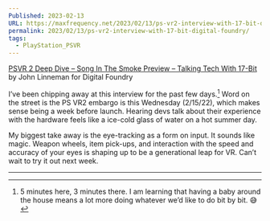 ```yaml
---
Published: 2023-02-13
URL: https://maxfrequency.net/2023/02/13/ps-vr2-interview-with-17-bit-digital-foundry/
permalink: 2023/02/13/ps-vr2-interview-with-17-bit-digital-foundry/
tags:
  - PlayStation_PSVR
---
```

[PSVR 2 Deep Dive – Song In The Smoke Preview – Talking Tech With 17-Bit](https://youtu.be/JoJpwMoPDPw) by John Linneman for Digital Foundry

I’ve been chipping away at this interview for the past few days.[^1] Word on the street is the PS VR2 embargo is this Wednesday (2/15/22), which makes sense being a week before launch. Hearing devs talk about their experience with the hardware feels like a ice-cold glass of water on a hot summer day.

My biggest take away is the eye-tracking as a form on input. It sounds like magic. Weapon wheels, item pick-ups, and interaction with the speed and accuracy of your eyes is shaping up to be a generational leap for VR. Can’t wait to try it out next week.

---
[^1]: 5 minutes here, 3 minutes there. I am learning that having a baby around the house means a lot more doing whatever we’d like to do bit by bit. 😅